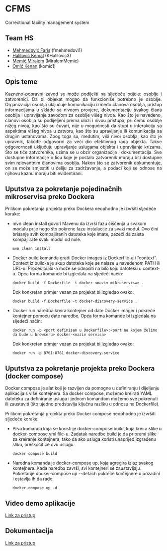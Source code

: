 # CFMS
Correctional facility management system

## Team HS
- [Mehmedović Faris](https://github.com/fmehmedovi1 "Github") (fmehmedovi1)
- [Halilović Kemal](https://github.com/KHalilovic3 "Github") (KHalilovic3)
- [Memić Miralem](https://github.com/MiralemMemic "Github") (MiralemMemic)
- [Omić Kenan](https://github.com/komic1) (komic1)

## Opis teme
<div style="text-align: justify ">Kazneno-popravni zavod se može podijeliti na sljedeće odjele: osoblje i zatvorenici. Da bi objekat mogao da funkcioniše potrebno je osoblje. Organizacija osoblja uključuje komunikaciju između članova osoblja, pristup informacijama u skladu sa nivoom provjere, dokumentaciju svakog člana osoblja i upravljanje zavodom za osoblje višeg nivoa. Kao što je navedeno, članovi osoblja su podijeljeni prema ulozi i nivou pristupa, pri čemu osoblje nižeg nivoa, kao što su čuvari, nije u mogućnosti da stupi u interakciju sa aspektima višeg nivoa u zatvoru, kao što su upravljanje ili komunikacija sa drugim ustanovama. Zbog toga su, međutim, viši nivoi osoblja, kao što je upravnik, takođe odgovorni za veći dio efektivnog rada objekta. Takve odgovornosti uključuju upravljanje uslugama objekta i upravljanje krizama. Što se tiče zatvorenika, uzima se u obzir organizacija i dokumentacija. Sve dostupne informacije o licu koje je postalo zatvorenik moraju biti dostupne svim relevantnim članovima osoblja. Nakon što se zatvorenik dokumentuje, on se može smjestiti u ćeliju za zadržavanje, a podaci koji se odnose na njihovu kaznu moraju biti evidentirani.</div>

## Uputstva za pokretanje pojedinačnih mikroservisa preko Dockera
Prilikom pokretanja projekta preko Dockera neophodno je izvršiti sljedeće korake: 

- mvn clean install govori Mavenu da izvrši fazu čišćenja u svakom modulu prije nego što pokrene fazu instalacije za svaki modul. Ovo čini brisanje svih    kompajliranih datoteka koje imate, pazeći da zaista kompajlirate svaki modul od nule.
  ```
  mvn clean install
  ```

- Docker build komanda gradi Docker images iz Dockerfile-a i “context”. Context iz build-a je skup datoteka koje se nalaze u navedenom PATH ili URL-u. Proces build-a može se odnositi na bilo koju datoteku u context-u. Opća forma komande bi izgledala na sljedeći način: 
  ```
  docker build -f Dockerfile -t docker-<naziv mikroservisa> .
  ```
  Dok konkretan primjer vezan za projekat bi izgledao ovako: 
  ```
  docker build -f Dockerfile -t docker-discovery-service .
  ```
- Docker run naredba kreira kontejner od date Docker imager i pokreće kontejner pomoću date naredbe. Opća forma komande bi izgledala na sljedeći način: 
  ```
  docker run -p <port definisan u Dockerfile>:<port na kojem želimo da bude u browseru> docker-<naziv servisa>
  ```
  Dok konkretan primjer vezan za projekat bi izgledao ovako: 
  ```
  docker run -p 8761:8761 docker-discovery-service
  ```

## Uputstva za pokretanje projekta preko Dockera (docker compose) 
Docker compose je alat koji je razvijen da pomogne u definiranju i dijeljenju aplikacija s više kontejnera. Sa docker compose, možemo kreirati YAML datoteku za definiranje usluga i jednom komandom možemo sve pokrenuti ili zaustaviti (što ujedno predstavlja ključnu razliku u odnosu na Dockerfile).

Prilikom pokretanja projekta preko Docker compose neophodno je izvršiti sljedeće korake: 

- Prva komanda koja se koristi je docker-compose build, koja kreira slike u docker-compose.yml file-u. Zadatak naredbe build je da pripremi slike za kreiranje kontejnera, tako da ako usluga koristi unaprijed izgrađenu sliku, preskočit će ovu uslugu.

  ```
  docker-compose build
  ```
- Naredna komanda je docker-compose up, koja agregira izlaz svakog kontejnera. Kada naredba završi, svi kontejneri se zaustavljaju. Pokretanje docker-compose up --detach pokreće kontejnere u pozadini i ostavlja ih da rade.
  ```
  docker-compose up -d
  ```


## Video demo aplikacije
[Link za pristup](https://drive.google.com/drive/folders/1cmKvrfQzdEPEGF3bB8zE4pD9ahwc1c1e?usp=sharing)

## Dokumentacija
[Link za pristup]([https://drive.google.com/drive/folders/1cmKvrfQzdEPEGF3bB8zE4pD9ahwc1c1e?usp=sharing](https://drive.google.com/drive/folders/19JrbDOJkbAFhwv4lVugg9SOKbeRgk43Q?usp=sharing))
